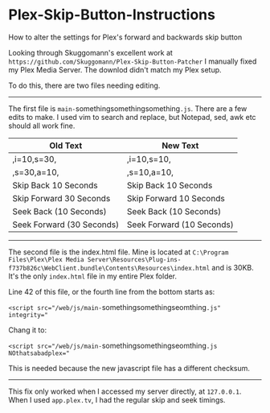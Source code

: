 # Plex-Skip-Button-Instructions
How to alter the settings for Plex's forward and backwards skip button

Looking through Skuggomann's excellent work at `https://github.com/Skuggomann/Plex-Skip-Button-Patcher` I manually fixed my Plex Media Server. The downlod didn't match my Plex setup.

To do this, there are two files needing editing. 

-----------------------------------------------------------

The first file is `main-`somethingsomethingsomething`.js`. There are a few edits to make. I used vim to search and replace, but Notepad, sed, awk etc should all work fine.

| Old Text                   | New Text                   |
|----------------------------|----------------------------|
| ,i=10,s=30,                | ,i=10,s=10,                | 
| ,s=30,a=10,                | ,s=10,a=10,                |
| Skip Back 10 Seconds       | Skip Back 10 Seconds       |
| Skip Forward 30 Seconds    | Skip Forward 10 Seconds    |
| Seek Back (10 Seconds)     | Seek Back (10 Seconds)     |
| Seek Forward (30 Seconds)  | Seek Forward (10 Seconds)  |

-----------------------------------------------------------

The second file is the index.html file. Mine is located at `C:\Program Files\Plex\Plex Media Server\Resources\Plug-ins-f737b826c\WebClient.bundle\Contents\Resources\index.html` and is 30KB. It's the only `index.html` file in my entire Plex folder.

Line 42 of this file, or the fourth line from the bottom starts as:

`<script src="/web/js/main-`somethingsomethingseomthing`.js" integrity="`

Chang it to:

`<script src="/web/js/main-`somethingsomethingseomthing`.js NOthatsabadplex="`

This is needed because the new javascript file has a different checksum.

-----------------------------------------------------------

This fix only worked when I accessed my server directly, at `127.0.0.1`. When I used `app.plex.tv`, I had the regular skip and seek timings.
